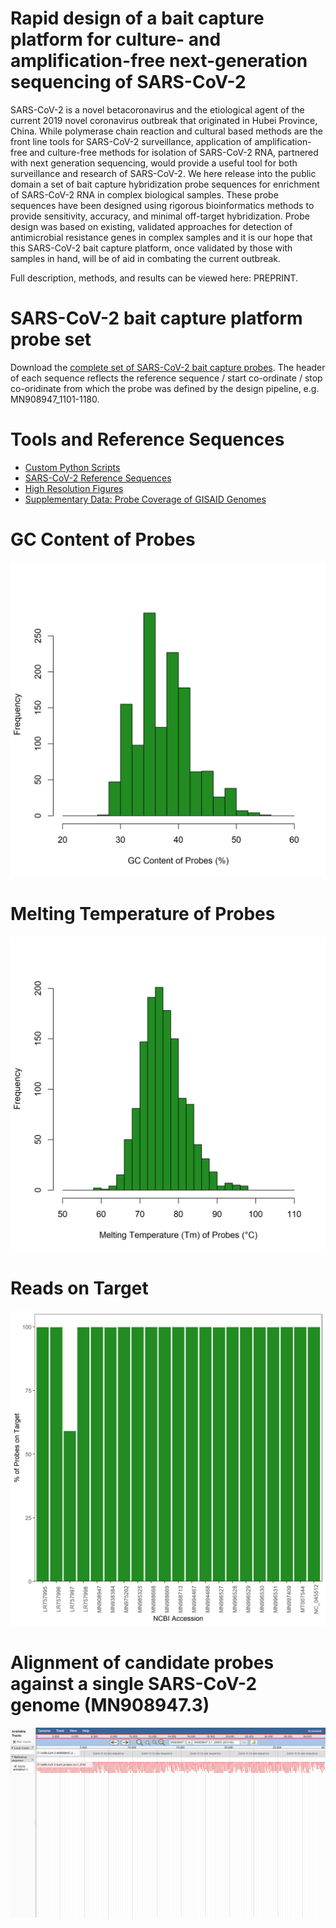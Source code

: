 # Rapid design of a bait capture platform for culture- and amplification-free next-generation sequencing of SARS-CoV-2

SARS-CoV-2 is a novel betacoronavirus and the etiological agent of the current 2019 novel coronavirus outbreak that originated in Hubei Province, China. While polymerase chain reaction and cultural based methods are the front line tools for SARS-CoV-2 surveillance, application of amplification-free and culture-free methods for isolation of SARS-CoV-2 RNA, partnered with next generation sequencing, would provide a useful tool for both surveillance and research of SARS-CoV-2. We here release into the public domain a set of bait capture hybridization probe sequences for enrichment of SARS-CoV-2 RNA in complex biological samples. These probe sequences have been designed using rigorous bioinformatics methods to provide sensitivity, accuracy, and minimal off-target hybridization. Probe design was based on existing, validated approaches for detection of antimicrobial resistance genes in complex samples and it is our hope that this SARS-CoV-2 bait capture platform, once validated by those with samples in hand, will be of aid in combating the current outbreak.

Full description, methods, and results can be viewed here: PREPRINT.

# SARS-CoV-2 bait capture platform probe set

Download the [complete set of SARS-CoV-2 bait capture probes](./fasta-files/proposed_probe_set). The header of each sequence reflects the reference sequence / start co-ordinate / stop co-oridinate from which the probe was defined by the design pipeline, e.g. MN908947_1101-1180.

# Tools and Reference Sequences

* [Custom Python Scripts](./custom-scripts)
* [SARS-CoV-2 Reference Sequences](./fasta-files/references)
* [High Resolution Figures](./figures)
* [Supplementary Data: Probe Coverage of GISAID Genomes](./supplementary_data/GISAID_coverage)

# GC Content of Probes
![GC Content of Probes](./figures/gc_plot.png)

# Melting Temperature of Probes
![Melting Temperature of Probes](./figures/Tm_plot.png)

# Reads on Target
![Melting Temperature of Probes](./figures/reads_on_target_NCBI_allprobes.png)

# Alignment of candidate probes against a single SARS-CoV-2 genome (MN908947.3)
![Alignment of candidate probes against a single SARS-CoV-2 genome](./figures/2019-nCoV_alignment_summary.png)
